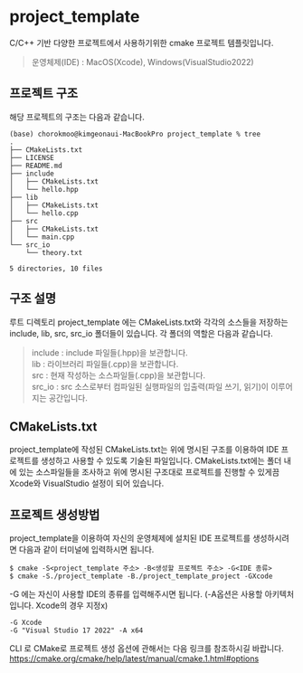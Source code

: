 # project_template
C/C++ 기반 다양한 프로젝트에서 사용하기위한 cmake 프로젝트 템플릿입니다.

>운영체제(IDE) : MacOS(Xcode), Windows(VisualStudio2022)

## 프로젝트 구조
해당 프로젝트의 구조는 다음과 같습니다.

    (base) chorokmoo@kimgeonaui-MacBookPro project_template % tree    
    .
    ├── CMakeLists.txt
    ├── LICENSE
    ├── README.md
    ├── include
    │   ├── CMakeLists.txt
    │   └── hello.hpp
    ├── lib
    │   ├── CMakeLists.txt
    │   └── hello.cpp
    ├── src
    │   ├── CMakeLists.txt
    │   └── main.cpp
    └── src_io
        └── theory.txt

    5 directories, 10 files

## 구조 설명
루트 디렉토리 project_template 에는 CMakeLists.txt와 각각의 소스들을 저장하는 include, lib, src, src_io 폴더들이 있습니다. 각 폴더의 역할은 다음과 같습니다.

>include : include 파일들(.hpp)을 보관합니다.   
>lib : 라이브러리 파일들(.cpp)을 보관합니다.   
>src : 현재 작성하는 소스파일들(.cpp)을 보관합니다.   
>src_io : src 소스로부터 컴파일된 실행파일의 입출력(파일 쓰기, 읽기)이 이루어지는 공간입니다.

## CMakeLists.txt
project_template에 작성된 CMakeLists.txt는 위에 명시된 구조를 이용하여 IDE 프로젝트를 생성하고 사용할 수 있도록 기술된 파일입니다. CMakeLists.txt에는 폴더 내에 있는 소스파일들을 조사하고 위에 명시된 구조대로 프로젝트를 진행할 수 있게끔 Xcode와 VisualStudio 설정이 되어 있습니다.

## 프로젝트 생성방법
project_template을 이용하여 자신의 운영체제에 설치된 IDE 프로젝트를 생성하시려면 다음과 같이 터미널에 입력하시면 됩니다.

    $ cmake -S<project_template 주소> -B<생성할 프로젝트 주소> -G<IDE 종류>
    $ cmake -S./project_template -B./project_template_project -GXcode

-G 에는 자신이 사용할 IDE의 종류를 입력해주시면 됩니다. (-A옵션은 사용할 아키텍처입니다. Xcode의 경우 지정x)

    -G Xcode
    -G "Visual Studio 17 2022" -A x64

CLI 로 CMake로 프로젝트 생성 옵션에 관해서는 다음 링크를 참조하시길 바랍니다. https://cmake.org/cmake/help/latest/manual/cmake.1.html#options

